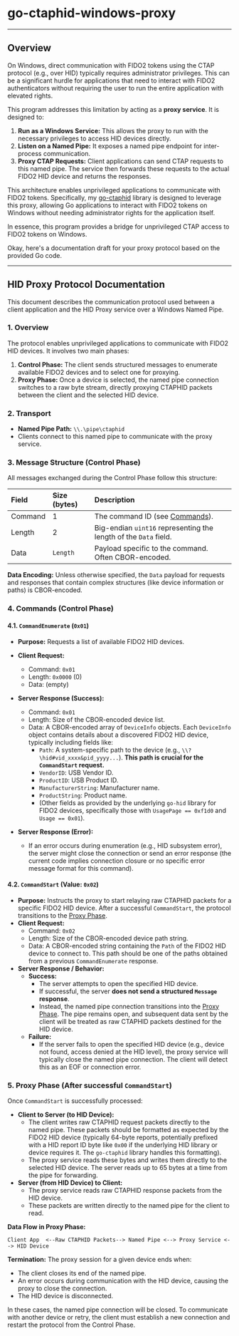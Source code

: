 # go-ctaphid-windows-proxy

---

## Overview

On Windows, direct communication with FIDO2 tokens using the CTAP protocol (e.g., over HID) typically requires
administrator privileges. This can be a significant hurdle for applications that need to interact with
FIDO2 authenticators without requiring the user to run the entire application with elevated rights.

This program addresses this limitation by acting as a **proxy service**. It is designed to:

1. **Run as a Windows Service:** This allows the proxy to run with the necessary privileges to access HID devices
   directly.
2. **Listen on a Named Pipe:** It exposes a named pipe endpoint for inter-process communication.
3. **Proxy CTAP Requests:** Client applications can send CTAP requests to this named pipe. The service then forwards
   these requests to the actual FIDO2 HID device and returns the responses.

This architecture enables unprivileged applications to communicate with FIDO2 tokens. Specifically,
my [go-ctaphid](https://github.com/savely-krasovsky/go-ctaphid) library is designed to leverage this proxy,
allowing Go applications to interact with FIDO2 tokens on Windows without needing administrator rights for
the application itself.

In essence, this program provides a bridge for unprivileged CTAP access to FIDO2 tokens on Windows.

Okay, here's a documentation draft for your proxy protocol based on the provided Go code.

---

## HID Proxy Protocol Documentation

This document describes the communication protocol used between a client application and the HID Proxy service
over a Windows Named Pipe.

### 1. Overview

The protocol enables unprivileged applications to communicate with FIDO2 HID devices. It involves two main phases:

1. **Control Phase:** The client sends structured messages to enumerate available FIDO2 devices and to select one
   for proxying.
2. **Proxy Phase:** Once a device is selected, the named pipe connection switches to a raw byte stream,
   directly proxying CTAPHID packets between the client and the selected HID device.

### 2. Transport

*   **Named Pipe Path:** `\\.\pipe\ctaphid`
   *   Clients connect to this named pipe to communicate with the proxy service.

### 3. Message Structure (Control Phase)

All messages exchanged during the Control Phase follow this structure:

| Field   | Size (bytes) | Description                                                      |
|:--------|:-------------|:-----------------------------------------------------------------|
| Command | 1            | The command ID (see [Commands](#4-commands-control-phase)).      |
| Length  | 2            | Big-endian `uint16` representing the length of the `Data` field. |
| Data    | `Length`     | Payload specific to the command. Often CBOR-encoded.             |

**Data Encoding:** Unless otherwise specified, the `Data` payload for requests and responses that contain complex
structures (like device information or paths) is CBOR-encoded.

### 4. Commands (Control Phase)

#### 4.1. `CommandEnumerate` (`0x01`)

- **Purpose:** Requests a list of available FIDO2 HID devices.
- **Client Request:**
  - Command: `0x01`
  - Length: `0x0000` (0)
  - Data: (empty)
  
- **Server Response (Success):**
  - Command: `0x01`
  - Length: Size of the CBOR-encoded device list.
  - Data: A CBOR-encoded array of `DeviceInfo` objects. Each `DeviceInfo` object contains details about a discovered
    FIDO2 HID device, typically including fields like:
    - `Path`: A system-specific path to the device (e.g., `\\?\hid#vid_xxxx&pid_yyyy...`). **This path is crucial for
      the `CommandStart` request.**
    - `VendorID`: USB Vendor ID.
    - `ProductID`: USB Product ID.
    - `ManufacturerString`: Manufacturer name.
    - `ProductString`: Product name.
    - (Other fields as provided by the underlying `go-hid` library for FIDO2 devices, specifically those with
      `UsagePage == 0xf1d0` and `Usage == 0x01`).
- **Server Response (Error):**
  - If an error occurs during enumeration (e.g., HID subsystem error), the server might close the connection or send an
    error response (the current code implies connection closure or no specific error message format for this command).

#### 4.2. `CommandStart` (Value: `0x02`)

- **Purpose:** Instructs the proxy to start relaying raw CTAPHID packets for a specific FIDO2 HID device.
  After a successful `CommandStart`, the protocol transitions to the [Proxy Phase](#5-proxy-phase-after-successful-commandstart).
- **Client Request:**
  - Command: `0x02`
  - Length: Size of the CBOR-encoded device path string.
  - Data: A CBOR-encoded string containing the `Path` of the FIDO2 HID device to connect to. This path should be one of
    the paths obtained from a previous `CommandEnumerate` response.
- **Server Response / Behavior:**
  - **Success:**
    - The server attempts to open the specified HID device.
    - If successful, the server **does not send a structured `Message` response**.
    - Instead, the named pipe connection transitions into the [Proxy Phase](#5-proxy-phase-after-successful-commandstart).
      The pipe remains open, and subsequent data sent by the client will be treated as raw CTAPHID packets destined
      for the HID device.
  - **Failure:**
    - If the server fails to open the specified HID device (e.g., device not found, access denied at the HID level),
      the proxy service will typically close the named pipe connection. The client will detect this as an EOF or
      connection error.

### 5. Proxy Phase (After successful `CommandStart`)

Once `CommandStart` is successfully processed:

- **Client to Server (to HID Device):**
  - The client writes raw CTAPHID request packets directly to the named pipe. These packets should be formatted as
    expected by the FIDO2 HID device (typically 64-byte reports, potentially prefixed with a HID report ID byte
    like `0x00` if the underlying HID library or device requires it. The `go-ctaphid` library handles this formatting).
  - The proxy service reads these bytes and writes them directly to the selected HID device. The server reads
    up to 65 bytes at a time from the pipe for forwarding.
- **Server (from HID Device) to Client:**
  - The proxy service reads raw CTAPHID response packets from the HID device.
  - These packets are written directly to the named pipe for the client to read.

**Data Flow in Proxy Phase:**

```
Client App  <--Raw CTAPHID Packets--> Named Pipe <--> Proxy Service <--> HID Device
```

**Termination:**
The proxy session for a given device ends when:
*   The client closes its end of the named pipe.
*   An error occurs during communication with the HID device, causing the proxy to close the connection.
*   The HID device is disconnected.

In these cases, the named pipe connection will be closed. To communicate with another device or retry,
the client must establish a new connection and restart the protocol from the Control Phase.
